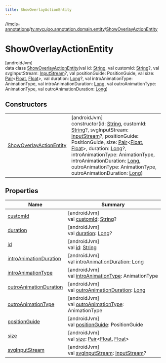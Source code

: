 ```yaml
---
title: ShowOverlayActionEntity
---
```

//[mcls-annotations](../../../index.html)/[tv.mycujoo.annotation.domain.entity](../index.html)/[ShowOverlayActionEntity](index.html)



# ShowOverlayActionEntity



[androidJvm]\
data class [ShowOverlayActionEntity](index.html)(val id: [String](https://kotlinlang.org/api/latest/jvm/stdlib/kotlin/-string/index.html), val customId: [String](https://kotlinlang.org/api/latest/jvm/stdlib/kotlin/-string/index.html)?, val svgInputStream: [InputStream](https://developer.android.com/reference/kotlin/java/io/InputStream.html)?, val positionGuide: PositionGuide, val size: [Pair](https://kotlinlang.org/api/latest/jvm/stdlib/kotlin/-pair/index.html)&lt;[Float](https://kotlinlang.org/api/latest/jvm/stdlib/kotlin/-float/index.html), [Float](https://kotlinlang.org/api/latest/jvm/stdlib/kotlin/-float/index.html)&gt;, val duration: [Long](https://kotlinlang.org/api/latest/jvm/stdlib/kotlin/-long/index.html)?, val introAnimationType: AnimationType, val introAnimationDuration: [Long](https://kotlinlang.org/api/latest/jvm/stdlib/kotlin/-long/index.html), val outroAnimationType: AnimationType, val outroAnimationDuration: [Long](https://kotlinlang.org/api/latest/jvm/stdlib/kotlin/-long/index.html))



## Constructors


| | |
|---|---|
| [ShowOverlayActionEntity](-show-overlay-action-entity.html) | [androidJvm]<br>constructor(id: [String](https://kotlinlang.org/api/latest/jvm/stdlib/kotlin/-string/index.html), customId: [String](https://kotlinlang.org/api/latest/jvm/stdlib/kotlin/-string/index.html)?, svgInputStream: [InputStream](https://developer.android.com/reference/kotlin/java/io/InputStream.html)?, positionGuide: PositionGuide, size: [Pair](https://kotlinlang.org/api/latest/jvm/stdlib/kotlin/-pair/index.html)&lt;[Float](https://kotlinlang.org/api/latest/jvm/stdlib/kotlin/-float/index.html), [Float](https://kotlinlang.org/api/latest/jvm/stdlib/kotlin/-float/index.html)&gt;, duration: [Long](https://kotlinlang.org/api/latest/jvm/stdlib/kotlin/-long/index.html)?, introAnimationType: AnimationType, introAnimationDuration: [Long](https://kotlinlang.org/api/latest/jvm/stdlib/kotlin/-long/index.html), outroAnimationType: AnimationType, outroAnimationDuration: [Long](https://kotlinlang.org/api/latest/jvm/stdlib/kotlin/-long/index.html)) |


## Properties


| Name | Summary |
|---|---|
| [customId](custom-id.html) | [androidJvm]<br>val [customId](custom-id.html): [String](https://kotlinlang.org/api/latest/jvm/stdlib/kotlin/-string/index.html)? |
| [duration](duration.html) | [androidJvm]<br>val [duration](duration.html): [Long](https://kotlinlang.org/api/latest/jvm/stdlib/kotlin/-long/index.html)? |
| [id](id.html) | [androidJvm]<br>val [id](id.html): [String](https://kotlinlang.org/api/latest/jvm/stdlib/kotlin/-string/index.html) |
| [introAnimationDuration](intro-animation-duration.html) | [androidJvm]<br>val [introAnimationDuration](intro-animation-duration.html): [Long](https://kotlinlang.org/api/latest/jvm/stdlib/kotlin/-long/index.html) |
| [introAnimationType](intro-animation-type.html) | [androidJvm]<br>val [introAnimationType](intro-animation-type.html): AnimationType |
| [outroAnimationDuration](outro-animation-duration.html) | [androidJvm]<br>val [outroAnimationDuration](outro-animation-duration.html): [Long](https://kotlinlang.org/api/latest/jvm/stdlib/kotlin/-long/index.html) |
| [outroAnimationType](outro-animation-type.html) | [androidJvm]<br>val [outroAnimationType](outro-animation-type.html): AnimationType |
| [positionGuide](position-guide.html) | [androidJvm]<br>val [positionGuide](position-guide.html): PositionGuide |
| [size](size.html) | [androidJvm]<br>val [size](size.html): [Pair](https://kotlinlang.org/api/latest/jvm/stdlib/kotlin/-pair/index.html)&lt;[Float](https://kotlinlang.org/api/latest/jvm/stdlib/kotlin/-float/index.html), [Float](https://kotlinlang.org/api/latest/jvm/stdlib/kotlin/-float/index.html)&gt; |
| [svgInputStream](svg-input-stream.html) | [androidJvm]<br>val [svgInputStream](svg-input-stream.html): [InputStream](https://developer.android.com/reference/kotlin/java/io/InputStream.html)? |

